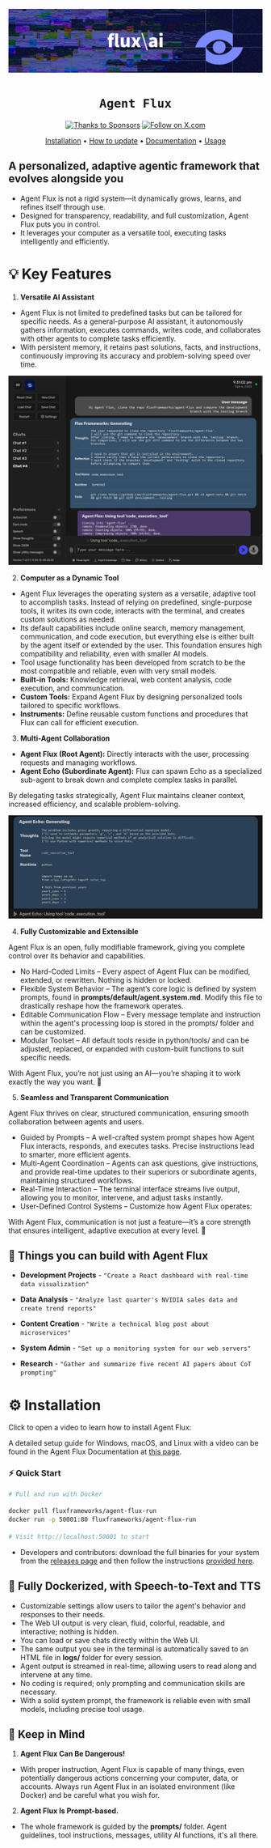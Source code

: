 <div align="center">

![Agent Flux](docs/res/header.png)

# `Agent Flux`

[![Thanks to Sponsors](https://img.shields.io/badge/GitHub%20Sponsors-Thanks%20to%20Sponsors-FF69B4?style=for-the-badge&logo=githubsponsors&logoColor=white)](https://github.com/sponsors/fluxframeworks) [![Follow on X.com](https://img.shields.io/badge/X.com-Follow-1DA1F2?style=for-the-badge&logo=x&logoColor=white)](https://x.com/FLUXFRAMEW0RK)


[Installation](docs/installation.md) •
[How to update](docs/installation.md#how-to-update-agent-flux) •
[Documentation](docs/README.md) •
[Usage](docs/usage.md)

</div>


## A personalized, adaptive agentic framework that evolves alongside you

- Agent Flux is not a rigid system—it dynamically grows, learns, and refines itself through use.
- Designed for transparency, readability, and full customization, Agent Flux puts you in control.
- It leverages your computer as a versatile tool, executing tasks intelligently and efficiently.

# 💡 Key Features

1. **Versatile AI Assistant**

- Agent Flux is not limited to predefined tasks but can be tailored for specific needs. As a general-purpose AI assistant, it autonomously gathers information, executes commands, writes code, and collaborates with other agents to complete tasks efficiently.
- With persistent memory, it retains past solutions, facts, and instructions, continuously improving its accuracy and problem-solving speed over time.

![Agent Flux Working](docs/res/ui-screen.png)

2. **Computer as a Dynamic Tool**

- Agent Flux leverages the operating system as a versatile, adaptive tool to accomplish tasks. Instead of relying on predefined, single-purpose tools, it writes its own code, interacts with the terminal, and creates custom solutions as needed.
- Its default capabilities include online search, memory management, communication, and code execution, but everything else is either built by the agent itself or extended by the user. This foundation ensures high compatibility and reliability, even with smaller AI models.
- Tool usage functionality has been developed from scratch to be the most compatible and reliable, even with very small models.
- **Built-in Tools:** Knowledge retrieval, web content analysis, code execution, and communication.
- **Custom Tools:** Expand Agent Flux by designing personalized tools tailored to specific workflows.
- **Instruments:** Define reusable custom functions and procedures that Flux can call for efficient execution.

3. **Multi-Agent Collaboration**

- **Agent Flux (Root Agent):** Directly interacts with the user, processing requests and managing workflows.
- **Agent Echo (Subordinate Agent):** Flux can spawn Echo as a specialized sub-agent to break down and complete complex tasks in parallel.

By delegating tasks strategically, Agent Flux maintains cleaner context, increased efficiency, and scalable problem-solving.

![Multi-agent 2](docs/res/Agent_Echo_Generating.png)

4. **Fully Customizable and Extensible**

Agent Flux is an open, fully modifiable framework, giving you complete control over its behavior and capabilities.

- No Hard-Coded Limits – Every aspect of Agent Flux can be modified, extended, or rewritten. Nothing is hidden or locked.
- Flexible System Behavior – The agent’s core logic is defined by system prompts, found in **prompts/default/agent.system.md**. Modify this file to drastically reshape how the framework operates.
- Editable Communication Flow – Every message template and instruction within the agent's processing loop is stored in the prompts/ folder and can be customized.
- Modular Toolset – All default tools reside in python/tools/ and can be adjusted, replaced, or expanded with custom-built functions to suit specific needs.

With Agent Flux, you’re not just using an AI—you’re shaping it to work exactly the way you want. 🚀

5. **Seamless and Transparent Communication**

Agent Flux thrives on clear, structured communication, ensuring smooth collaboration between agents and users.

- Guided by Prompts – A well-crafted system prompt shapes how Agent Flux interacts, responds, and executes tasks. Precise instructions lead to smarter, more efficient agents.
- Multi-Agent Coordination – Agents can ask questions, give instructions, and provide real-time updates to their superiors or subordinate agents, maintaining structured workflows.
- Real-Time Interaction – The terminal interface streams live output, allowing you to monitor, intervene, and adjust tasks instantly.
- User-Defined Control Systems – Customize how Agent Flux operates:

With Agent Flux, communication is not just a feature—it’s a core strength that ensures intelligent, adaptive execution at every level. 🚀

## 🚀 Things you can build with Agent Flux

- **Development Projects** - `"Create a React dashboard with real-time data visualization"`

- **Data Analysis** - `"Analyze last quarter's NVIDIA sales data and create trend reports"`

- **Content Creation** - `"Write a technical blog post about microservices"`

- **System Admin** - `"Set up a monitoring system for our web servers"`

- **Research** - `"Gather and summarize five recent AI papers about CoT prompting"`

# ⚙️ Installation

Click to open a video to learn how to install Agent Flux:

A detailed setup guide for Windows, macOS, and Linux with a video can be found in the Agent Flux Documentation at [this page](docs/installation.md).

### ⚡ Quick Start

```bash
# Pull and run with Docker

docker pull fluxframeworks/agent-flux-run
docker run -p 50001:80 fluxframeworks/agent-flux-run

# Visit http://localhost:50001 to start
```

- Developers and contributors: download the full binaries for your system from the [releases page](https://github.com/fluxframeworks/agent-flux/releases) and then follow the instructions [provided here](docs/installation.md#in-depth-guide-for-full-binaries-installation).

## 🐳 Fully Dockerized, with Speech-to-Text and TTS

- Customizable settings allow users to tailor the agent's behavior and responses to their needs.
- The Web UI output is very clean, fluid, colorful, readable, and interactive; nothing is hidden.
- You can load or save chats directly within the Web UI.
- The same output you see in the terminal is automatically saved to an HTML file in **logs/** folder for every session.
- Agent output is streamed in real-time, allowing users to read along and intervene at any time.
- No coding is required; only prompting and communication skills are necessary.
- With a solid system prompt, the framework is reliable even with small models, including precise tool usage.

## 👀 Keep in Mind

1. **Agent Flux Can Be Dangerous!**

- With proper instruction, Agent Flux is capable of many things, even potentially dangerous actions concerning your computer, data, or accounts. Always run Agent Flux in an isolated environment (like Docker) and be careful what you wish for.

2. **Agent Flux Is Prompt-based.**

- The whole framework is guided by the **prompts/** folder. Agent guidelines, tool instructions, messages, utility AI functions, it's all there.

